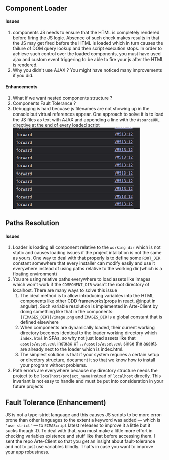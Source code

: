 ## Component Loader

#### Issues
1. components JS needs to ensure that the HTML is completely rendered before firing the JS logic. Absence of such check makes results in that the JS may get fired before the HTML is loaded which in turn causes the failure of DOM query lookup and then script execution stops. In order to achieve such control over the loaded components, you must have used ajax and custom event triggering to be able to fire your js after the HTML is rendered.
2. Why you didn't use AJAX ? You might have noticed many improvements if you did.


#### Enhancements
1. What if we want nested components structure ?
2. Components Fault Tolerance ?
3. Debugging is hard becuase js filenames are not showing up in the console but virtual references appear. One approach to solve it is to load the JS files as text with AJAX and appending a line with the `#sourceURL` directive at the end of every loaded script ![alt text](image.png)


## Paths Resolution
#### Issues
1. Loader is loading all component relative to the `working dir` which is not static and causes loading issues if the project intallation is not the same as yours. One way to deal with that properly is to define some `ROOT_DIR` constant somewhere that every installer can modify easily and use it everywhere instead of using paths relative to the working dir (which is a floating environment)
2. You are using relative paths everywhere to load assets like images which won't work if the `COMPONENT_DIR` wasn't the root directory of localhost. There are many ways to solve this issue
   1. The ideal method is to allow introducing variables into the HTML components like other CDD frameworks(props in react, @input in angular). Such variable resolution is implemented in Arte-Client by doing something like that in the components: `{{IMAGES_DIR}}/image.png` and `IMAGES_DIR` is a global constant that is defined elsewhere
   2. When components are dynamically loaded, their current working directory becomes identical to the loader working directory which `index.html` in SPAs, so why not just load assets like that `assets/asset.ext` instead of `../assets/asset.ext` since the assets are already next to the loader which is index.html.
   3. The simplest solution is that if your system requires a certain setup or directory structure, document it so that we know how to install your program without problems.
3. Path errors are everywhere because my directory structure needs the project to be `localhost/project_name` instead of `localhost` directly. This invariant is not easy to handle and must be put into consideration in your future projects

## Fault Tolerance (Enhancement)
JS is not a type-strict language and this causes JS scripts to be more error-prone than other languages to the extent a keyword was added — which is `'use strict'` — to `ECMAScript` latest releases to improve it a little but it sucks though :D. To deal with that, you must make a little more effort in checking variables existence and stuff like that before accessing them. I sent the repo Arte-Client so that you get an insight about fault-tolerance and not to just use variables blindly. That's in case you want to improve your app robustness.